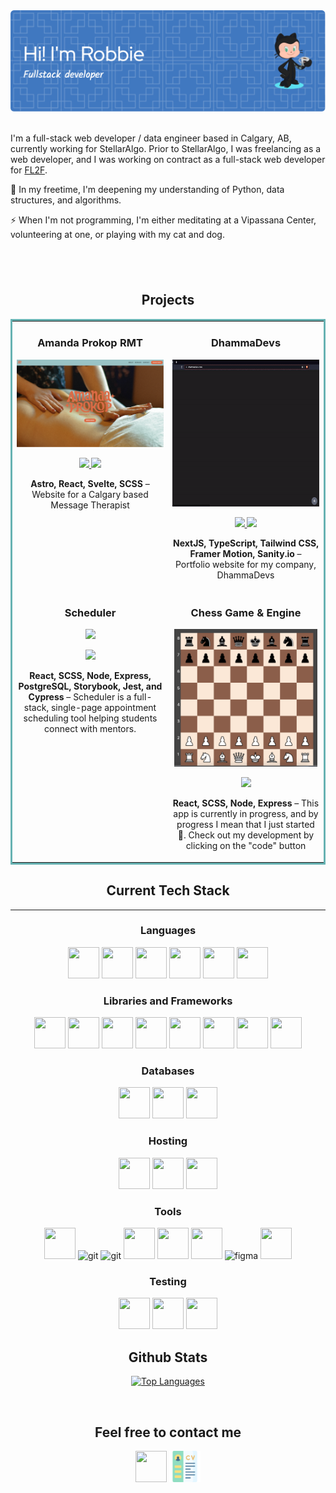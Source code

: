 <div align="center">
<img src="github-header-image.png"/> 
</br>
</br>

<div align="left">
<p align="left">I'm a full-stack web developer / data engineer based in Calgary, AB, currently working for StellarAlgo. Prior to StellarAlgo, I was freelancing as a web developer, and I was working on contract as a full-stack web developer for <a href="https://www.fl2f.ca/home">FL2F</a>. </p>

🌱 In my freetime, I'm deepening my understanding of Python, data structures, and algorithms.

⚡ When I'm not programming, I'm either meditating at a Vipassana Center, volunteering at one, or playing with my cat and dog.

</div>

## </br>

<section align="center">
<h2>Projects</h2>
<table bordercolor="#66b2b2">
  <tr>
    <td width="50%" valign="top">
      <h3>Amanda Prokop RMT</h3>

![](https://github.com/RobbieProkop/amanda-2023/blob/master/public/assets/originals/Screenshot%202023-05-31%20at%2016.56.43.png)

<!-- ![](https://user-images.githubusercontent.com/101907461/221061539-22206763-6b12-44df-b094-91401964bd32.png) -->

  <p>
  <a href="https://github.com/RobbieProkop/amanda-2023" target="_blank">
    <img src="https://img.shields.io/badge/Code-black?style=for-the-badge&logo=github">
  </a>
  <a href="https://amandaprokop.com" target="_blank">
    <img src="https://img.shields.io/badge/Website-3880FF?style=for-the-badge&logoColor=white">

  </a>
      </p>
        <p><strong>Astro, React, Svelte, SCSS</strong> – Website for a Calgary based Message Therapist</p>
    </td>
    <td width="50%" valign="top">

<h3>DhammaDevs</h3>

<!-- ![](https://github.com/RobbieProkop/portfolio/blob/master/asset/images/portfolio-gif.gif) -->
<img src="https://github.com/RobbieProkop/portfolio/blob/master/asset/images/portfolio-gif.gif" height="235">

  <p>
  <a href="https://github.com/RobbieProkop/portfolio" target="_blank">
    <img src="https://img.shields.io/badge/Code-black?style=for-the-badge&logo=github">
  </a>
  <a href="https://dhammadevs.com" target="_blank">
    <img src="https://img.shields.io/badge/Website-3880FF?style=for-the-badge&logoColor=white">

  </a>
      </p>
        <p><strong>NextJS, TypeScript, Tailwind CSS, Framer Motion, Sanity.io</strong> – Portfolio website for my company, DhammaDevs</p>
    </td>
    
  </tr>

  <tr>
<td width="50%" valign="top">
      <h3>Scheduler</h3>

![](https://user-images.githubusercontent.com/101907461/198912461-d302a858-0a79-4715-a114-9e8de5a9cc49.png)

  <p>
  <a href="https://github.com/RobbieProkop/scheduler" target="_blank">
    <img src="https://img.shields.io/badge/Code-black?style=for-the-badge&logo=github">

  </a>
      </p>
        <p><strong> React, SCSS, Node, Express, PostgreSQL, Storybook, Jest, and Cypress</strong> – Scheduler is a full-stack, single-page appointment scheduling tool helping students connect with mentors.</p>
    </td>

<td width="50%" valign="top">
      <h3>Chess Game & Engine</h3>

<!-- ![](https://github.com/RobbieProkop/chess/blob/master/frontend/public/assets/chess.png) -->

<img src="https://github.com/RobbieProkop/chess/blob/master/frontend/public/assets/chess.png" height="220" max-height="220">
  <p>
  <a href="https://github.com/RobbieProkop/chess" target="_blank">
    <img src="https://img.shields.io/badge/Code-black?style=for-the-badge&logo=github">
  </a>
      </p>
        <p><strong>React, SCSS, Node, Express</strong> – This app is currently in progress, and by progress I mean that I just started 👀. Check out my development by clicking on the "code" button</p>
    </td>

  </tr>
</table>
</section>

## Current Tech Stack

---

### Languages
<!-- Python -->
<img src="https://cdn.jsdelivr.net/gh/devicons/devicon/icons/python/python-original-wordmark.svg" width="50" height="50" />
<!-- Vanilla JS -->
<img src="https://cdn.jsdelivr.net/gh/devicons/devicon/icons/javascript/javascript-plain.svg" width="50" height="50"/> 
<!-- TypeScript -->
<img src="https://cdn.jsdelivr.net/gh/devicons/devicon/icons/typescript/typescript-original.svg" width="50" height="50"/> 
<!-- HTML -->
<img src="https://cdn.jsdelivr.net/gh/devicons/devicon/icons/html5/html5-original-wordmark.svg" width="50" height="50"/> 
<!-- CSS -->
<img src="https://cdn.jsdelivr.net/gh/devicons/devicon/icons/css3/css3-original-wordmark.svg" width="50" height="50"/> 
<!-- SASS-->
<img src="https://cdn.jsdelivr.net/gh/devicons/devicon/icons/sass/sass-original.svg" width="50" height="50"/>

</br>

### Libraries and Frameworks

<!-- react -->
<img src="https://cdn.jsdelivr.net/gh/devicons/devicon/icons/react/react-original-wordmark.svg"  width="50" height="50"/>
<!-- Next JS -->
<img src="https://skillicons.dev/icons?i=next" width="50" height="50" />
<!-- Astro -->
<img src="https://skillicons.dev/icons?i=astro" width="50" height="50" />
<!-- Redux -->
<img src="https://cdn.jsdelivr.net/gh/devicons/devicon/icons/redux/redux-original.svg" width="50" height="50"/>
<!--node JS  -->
<img src="https://skillicons.dev/icons?i=nodejs" width="50" height="50" /> 
<!-- express -->
<img src="https://skillicons.dev/icons?i=express" width="50" height="50"/>
<!-- tailwind -->
<img src="https://www.vectorlogo.zone/logos/tailwindcss/tailwindcss-icon.svg" width="50" height="50"/> 
<!-- Bootstrap -->
<img src="https://cdn.jsdelivr.net/gh/devicons/devicon/icons/bootstrap/bootstrap-plain-wordmark.svg" width="50" height="50"/>

</br>

### Databases

<!-- postgres -->
<img src="https://cdn.jsdelivr.net/gh/devicons/devicon/icons/postgresql/postgresql-plain-wordmark.svg" width="50" height="50" /> 
<!-- mysql -->
<img src="https://skillicons.dev/icons?i=mysql" width="50" height="50" /> 
<!-- mongoDB -->
<img src="https://skillicons.dev/icons?i=mongo" width="50" height="50" />

</br>

### Hosting

<!-- heroku -->
<img src="https://cdn.jsdelivr.net/gh/devicons/devicon/icons/heroku/heroku-plain-wordmark.svg"  width="50" height="50"/>
<!-- Netlify -->
<img src="https://www.vectorlogo.zone/logos/netlify/netlify-icon.svg"  width="50" height="50"/>
<!-- google cloud -->
<img src="https://skillicons.dev/icons?i=googlecloud"  width="50" height="50"/>

</br>

### Tools

<!-- VSCode -->
<img src="https://cdn.jsdelivr.net/gh/devicons/devicon/icons/vscode/vscode-original-wordmark.svg"  width="50" height="50"/>
<!-- git -->
<img src="https://skillicons.dev/icons?i=git" alt="git" width="50" height="50"/>
<!-- github -->
<img src="https://skillicons.dev/icons?i=github" alt="git" width="50" height="50"/>
<!-- npm -->
<img src="https://cdn.jsdelivr.net/gh/devicons/devicon/icons/npm/npm-original-wordmark.svg" width="50" height="50" /> 
<!-- docker -->
<img src="https://cdn.jsdelivr.net/gh/devicons/devicon/icons/docker/docker-original-wordmark.svg" width="50" height="50" /> 
<!-- json -->
<img src="https://www.vectorlogo.zone/logos/json/json-ar21.svg" width="50" height="50" /> 
<!-- Figma -->
<img src="https://www.vectorlogo.zone/logos/figma/figma-icon.svg" alt="figma" width="50" height="50"/>
<!-- wordpress -->
<img src="https://skillicons.dev/icons?i=wordpress" width="50" height="50" />

</br>

### Testing

<!-- Jest -->
<img src="https://cdn.jsdelivr.net/gh/devicons/devicon/icons/jest/jest-plain.svg" width="50" height="50"/> 
<!-- Mocha Chai -->
<img src="https://cdn.jsdelivr.net/gh/devicons/devicon/icons/mocha/mocha-plain.svg" width="50" height="50" />
<!-- storybook -->
<img src="https://cdn.jsdelivr.net/gh/devicons/devicon/icons/storybook/storybook-original.svg"  width="50" height="50"/>


</br>

## Github Stats

<!-- [![Anurag's GitHub stats](https://github-readme-stats.vercel.app/api?username=RobbieProkop&show_icons=true&theme=dracula)](https://github.com/anuraghazra/github-readme-stats) -->

[![Top Languages](https://github-readme-stats.vercel.app/api/top-langs/?username=RobbieProkop&layout=compact&theme=dracula)](<[https://github.com/anuraghazra/github-readme-stats](https://github.com/RobbieProkop)>)

<!-- [![GitHub Streak](https://github-readme-streak-stats.herokuapp.com/?user=RobbieProkop&theme=dracula)]([https://github.com/RobbieProkop]) -->

</br>

## Feel free to contact me

<p >
<a href="https://www.linkedin.com/in/robbie-prokop-1a968a230/" target="_blank">
<img align="center" src="https://cdn.jsdelivr.net/gh/devicons/devicon/icons/linkedin/linkedin-original.svg"  width="50" height="50"/></a>
<a href="https://flowcv.com/resume/sdqld3o6di" target="_blank">
<img align="center" src="./cv.png"  width="50" height="50"/></a>
</p>

  </div>

